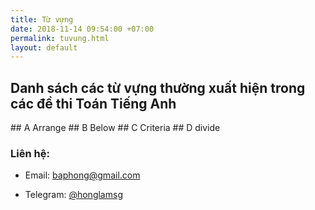```yaml
---
title: Từ vựng
date: 2018-11-14 09:54:00 +07:00
permalink: tuvung.html
layout: default
---
```


## Danh sách các từ vựng thường xuất hiện trong các đề thi Toán Tiếng Anh

<p> </p>
## A
Arrange
## B
Below
## C
Criteria
## D
divide

### Liên hệ:

* Email: <a href="mailto:baphong@gmail.com" target="_blank">baphong@gmail.com</a>

* Telegram: <a href="https://t.me/honglamsg" target="_blank">@honglamsg</a>